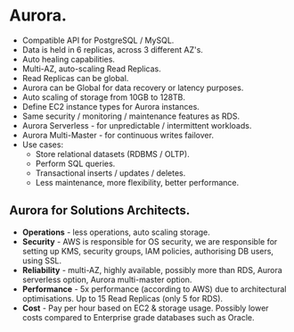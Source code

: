 # **Aurora.**

* Compatible API for PostgreSQL / MySQL.
* Data is held in 6 replicas, across 3 different AZ's.
* Auto healing capabilities.
* Multi-AZ, auto-scaling Read Replicas.
* Read Replicas can be global.
* Aurora can be Global for data recovery or latency purposes.
* Auto scaling of storage from 10GB to 128TB.
* Define EC2 instance types for Aurora instances.
* Same security / monitoring / maintenance features as RDS.
* Aurora Serverless - for unpredictable / intermittent workloads.
* Aurora Multi-Master - for continuous writes failover.
* Use cases:
    * Store relational datasets (RDBMS / OLTP).
    * Perform SQL queries.
    * Transactional inserts / updates / deletes.
    * Less maintenance, more flexibility, better performance.

## **Aurora for Solutions Architects.**

* **Operations** - less operations, auto scaling storage.
* **Security** - AWS is responsible for OS security, we are responsible for setting up KMS, security groups, IAM policies, authorising DB users, using SSL.
* **Reliability** - multi-AZ, highly available, possibly more than RDS, Aurora serverless option, Aurora multi-master option.
* **Performance** - 5x performance (according to AWS) due to architectural optimisations. Up to 15 Read Replicas (only 5 for RDS).
* **Cost** - Pay per hour based on EC2 & storage usage. Possibly lower costs compared to Enterprise grade databases such as Oracle.